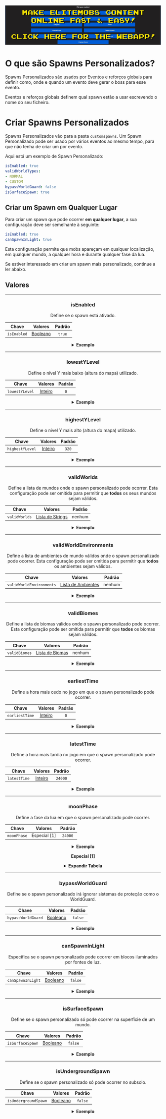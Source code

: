 [![webapp_banner.jpg](../../../img/wiki/webapp_banner.jpg)](https://magmaguy.com/webapp/webapp.html)

# O que são Spawns Personalizados?

Spawns Personalizados são usados por Eventos e reforços globais para definir como, onde e quando um evento deve gerar o boss para esse evento.

Eventos e reforços globais definem qual spawn estão a usar escrevendo o nome do seu ficheiro.

# Criar Spawns Personalizados

Spawns Personalizados vão para a pasta `customspawns`. Um Spawn Personalizado pode ser usado por vários eventos ao mesmo tempo, para que não tenha de criar um por evento.

Aqui está um exemplo de Spawn Personalizado:

```yaml
isEnabled: true
validWorldTypes:
- NORMAL
- CUSTOM
bypassWorldGuard: false
isSurfaceSpawn: true
```

## Criar um Spawn em Qualquer Lugar
Para criar um spawn que pode ocorrer **em qualquer lugar**, a sua configuração deve ser semelhante à seguinte:

```yml
isEnabled: true
canSpawnInLight: true
```
Esta configuração permite que mobs apareçam em qualquer localização, em qualquer mundo, a qualquer hora e durante qualquer fase da lua.

Se estiver interessado em criar um spawn mais personalizado, continue a ler abaixo.

## Valores

<div align="center">

***

### isEnabled

Define se o spawn está ativado.

| Chave       |       Valores        | Padrão |
|-----------|:--------------------:|:------:|
| `isEnabled` | [Booleano](#boolean) | `true` |

<details>

<summary><b>Exemplo</b></summary>

<div align="left">

```yml
isEnabled: true
```

</div>

</details>

***

### lowestYLevel

Define o nível Y mais baixo (altura do mapa) utilizado.

| Chave        |        Valores        | Padrão |
|------------|:---------------------:|:------:|
| `lowestYLevel` | [Inteiro](#integer) |  `0`   |

<details>

<summary><b>Exemplo</b></summary>

<div align="left">

```yml
lowestYLevel: 0
```

</div>

</details>

***

### highestYLevel

Define o nível Y mais alto (altura do mapa) utilizado.

| Chave         |        Valores        | Padrão |
|-------------|:---------------------:|:------:|
| `highestYLevel` | [Inteiro](#integer) | `320`  |

<details>

<summary><b>Exemplo</b></summary>

<div align="left">

```yml
highestYLevel: 320
```

</div>

</details>

***

### validWorlds

Define a lista de mundos onde o spawn personalizado pode ocorrer. Esta configuração pode ser omitida para permitir que **todos** os seus mundos sejam válidos.

| Chave         |            Valores             | Padrão |
|-------------|:------------------------------:|:------:|
| `validWorlds` | [Lista de Strings](#string_list) |  nenhum |

<details>

<summary><b>Exemplo</b></summary>

<div align="left">

```yml
validWorlds:
- WORLD
- FUN_LAND
```

*Se quiser que todos os seus mundos sejam válidos, pode simplesmente não usar a configuração ou formatá-la assim:*

```yml
validWorlds: []
```

</div>

</details>

***

### validWorldEnvironments

Define a lista de ambientes de mundo válidos onde o spawn personalizado pode ocorrer. Esta configuração pode ser omitida para permitir que **todos** os ambientes sejam válidos.

| Chave                  |             Valores              | Padrão |
|------------------------|:--------------------------------:|:------:|
| `validWorldEnvironments` | [Lista de Ambientes](https://hub.spigotmc.org/javadocs/spigot/org/bukkit/WorldType.html) |  nenhum |

<details>

<summary><b>Exemplo</b></summary>

<div align="left">

```yml
validWorldEnvironments:
- FLAT
- LARGE_BIOMES
```

*Se quiser que todos os ambientes sejam válidos, pode simplesmente não usar a configuração ou formatá-la assim:*

```yml
validWorldEnvironments: []
```

</div>

</details>

***

### validBiomes

Define a lista de biomas válidos onde o spawn personalizado pode ocorrer. Esta configuração pode ser omitida para permitir que **todos** os biomas sejam válidos.

| Chave        |             Valores              | Padrão |
|------------|:--------------------------------:|:------:|
| `validBiomes` | [Lista de Biomas](https://hub.spigotmc.org/javadocs/spigot/org/bukkit/block/Biome.html) |  nenhum |

<details>

<summary><b>Exemplo</b></summary>

<div align="left">

```yml
validBiomes:
- DESERT
- MUSHROOM_FIELDS
```

*Se quiser que todos os ambientes sejam válidos, pode simplesmente não usar a configuração ou formatá-la assim:*

```yml
validBiomes: []
```

</div>

</details>

***

### earliestTime

Define a hora mais cedo no jogo em que o spawn personalizado pode ocorrer.

| Chave          |        Valores        | Padrão |
|--------------|:---------------------:|:------:|
| `earliestTime` | [Inteiro](#integer) |  `0`   |

<details>

<summary><b>Exemplo</b></summary>

<div align="left">

```yml
earliestTime: 0
```

</div>

</details>

***

### latestTime

Define a hora mais tardia no jogo em que o spawn personalizado pode ocorrer.

| Chave        |        Valores        | Padrão |
|------------|:---------------------:|:------:|
| `latestTime` | [Inteiro](#integer) | `24000` |

<details>

<summary><b>Exemplo</b></summary>

<div align="left">

```yml
latestTime: 24000
```

</div>

</details>

***

### moonPhase

Define a fase da lua em que o spawn personalizado pode ocorrer.

| Chave       |   Valores    | Padrão  |
|-----------|:------------:|:-------:|
| `moonPhase` | Especial [1] | `24000` |

<details>

<summary><b>Exemplo</b></summary>

<div align="left">

```yml
moonPhase: 24000
```

</div>

</details>

**Especial [1]**

<details>

<summary><b>Expandir Tabela</b></summary>

| Fase da Lua       | Pré-visualização |
|-------------------|:----------------:|
| `NEW_MOON`        |        🌑        |
| `WAXING_CRESCENT` |        🌒        |
| `FIRST_QUARTER`   |        🌓        |
| `WAXING_GIBBOUS`  |        🌔        |
| `FULL_MOON`       |        🌕        |
| `WANING_GIBBOUS`  |        🌖        |
| `WANING_CRESCENT` |        🌘        |

</details>

***

### bypassWorldGuard

Define se o spawn personalizado irá ignorar sistemas de proteção como o WorldGuard.

| Chave            |        Valores        | Padrão  |
|------------------|:---------------------:|:-------:|
| `bypassWorldGuard` | [Booleano](#boolean) | `false` |

<details>

<summary><b>Exemplo</b></summary>

<div align="left">

```yml
bypassWorldGuard: false
```

</div>

</details>

***

### canSpawnInLight

Especifica se o spawn personalizado pode ocorrer em blocos iluminados por fontes de luz.

| Chave           |        Valores        | Padrão  |
|-----------------|:---------------------:|:-------:|
| `canSpawnInLight` | [Booleano](#boolean) | `false` |

<details>

<summary><b>Exemplo</b></summary>

<div align="left">

```yml
canSpawnInLight: false
```

</div>

</details>

***

### isSurfaceSpawn

Define se o spawn personalizado só pode ocorrer na superfície de um mundo.

| Chave          |        Valores        | Padrão  |
|----------------|:---------------------:|:-------:|
| `isSurfaceSpawn` | [Booleano](#boolean) | `false` |

<details>

<summary><b>Exemplo</b></summary>

<div align="left">

```yml
isSurfaceSpawn: false
```

</div>

</details>

***

### isUndergroundSpawn

Define se o spawn personalizado só pode ocorrer no subsolo.

| Chave            |        Valores        | Padrão  |
|------------------|:---------------------:|:-------:|
| `isUndergroundSpawn` | [Booleano](#boolean) | `false` |

<details>

<summary><b>Exemplo</b></summary>

<div align="left">

```yml
isUndergroundSpawn: false
```

</div>

</details>

</div>